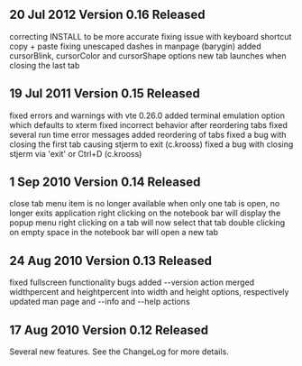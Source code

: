## 20 Jul 2012 Version 0.16 Released

correcting INSTALL to be more accurate
fixing issue with keyboard shortcut copy + paste
fixing unescaped dashes in manpage (barygin)
added cursorBlink, cursorColor and cursorShape options
new tab launches when closing the last tab

## 19 Jul 2011 Version 0.15 Released

fixed errors and warnings with vte 0.26.0
added terminal emulation option which defaults to xterm
fixed incorrect behavior after reordering tabs
fixed several run time error messages
added reordering of tabs
fixed a bug with closing the first tab causing stjerm to exit (c.krooss)
fixed a bug with closing stjerm via 'exit' or Ctrl+D (c.krooss)

## 1 Sep 2010 Version 0.14 Released

close tab menu item is no longer available when only one tab is open, no longer exits application
right clicking on the notebook bar will display the popup menu
right clicking on a tab will now select that tab
double clicking on empty space in the notebook bar will open a new tab

## 24 Aug 2010 Version 0.13 Released

fixed fullscreen functionality bugs
added --version action
merged widthpercent and heightpercent into width and height options, respectively
updated man page and --info and --help actions

## 17 Aug 2010 Version 0.12 Released

Several new features. See the ChangeLog for more details.
